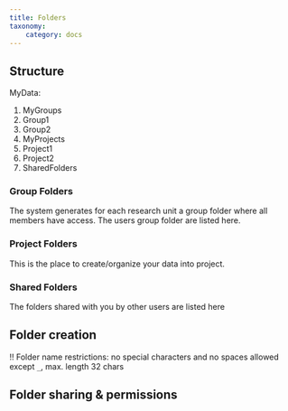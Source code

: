 ```yaml
---
title: Folders
taxonomy:
    category: docs
---
```


## Structure

MyData: 

1. MyGroups
  1. Group1
  2. Group2
2. MyProjects
  1. Project1
  2. Project2
3. SharedFolders

### Group Folders

The system generates for each research unit a group folder where all members have access. The users group folder are listed here. 

### Project Folders

This is the place to create/organize your data into project. 

### Shared Folders

The folders shared with you by other users are listed here



## Folder creation

!! Folder name restrictions: no special characters and no spaces allowed except `_`, max. length 32 chars

## Folder sharing & permissions

